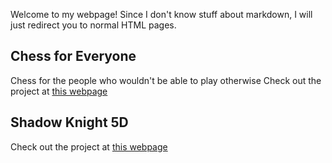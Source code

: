 Welcome to my webpage!
Since I don't know stuff about markdown, I will just redirect you to normal HTML pages.

## Chess for Everyone
Chess for the people who wouldn't be able to play otherwise
Check out the project at [this webpage](https://checkmate6659.github.io/chess-for-everyone)

## Shadow Knight 5D
Check out the project at [this webpage](https://checkmate6659.github.io/shadow-knight-5d)
